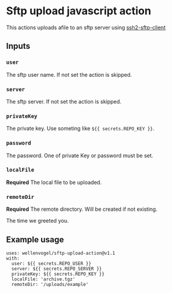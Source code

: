# Sftp upload javascript action

This actions uploads afile to an sftp server using [ssh2-sftp-client](https://www.npmjs.com/package/ssh2-sftp-client)

## Inputs

### `user`

The sftp user name. If not set the action is skipped.

### `server`

The sftp server. If not set the action is skipped.

### `privateKey`

The private key. Use someting like `${{ secrets.REPO_KEY }}`.

### `password`

The password. One of private Key or password must be set.

### `localFile`

**Required** The local file to be uploaded.

### `remoteDir`

**Required** The remote directory. Will be created if not existing.


The time we greeted you.

## Example usage

```
uses: wellenvogel/sftp-upload-action@v1.1
with:
  user: ${{ secrets.REPO_USER }}
  server: ${{ secrets.REPO_SERVER }}
  privateKey: ${{ secrets.REPO_KEY }}
  localFile: 'archive.tgz'
  remoteDir: '/uploads/example'

```  